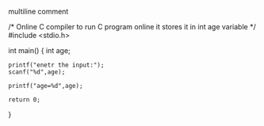 multiline comment

/* Online C compiler to run C program online
 it stores it in int age variable */
#include <stdio.h>

int main() {
    int age;
    
    printf("enetr the input:");
    scanf("%d",age);
    
    printf("age=%d",age);

    return 0;
}


